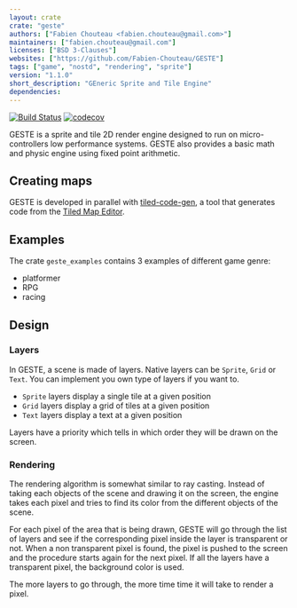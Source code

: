 ```yaml
---
layout: crate
crate: "geste"
authors: ["Fabien Chouteau <fabien.chouteau@gmail.com>"]
maintainers: ["fabien.chouteau@gmail.com"]
licenses: ["BSD 3-Clauses"]
websites: ["https://github.com/Fabien-Chouteau/GESTE"]
tags: ["game", "nostd", "rendering", "sprite"]
version: "1.1.0"
short_description: "GEneric Sprite and Tile Engine"
dependencies: 
---
```


[![Build Status](https://travis-ci.org/Fabien-Chouteau/GESTE.svg?branch=master)](https://travis-ci.org/Fabien-Chouteau/GESTE)
[![codecov](https://codecov.io/gh/Fabien-Chouteau/GESTE/branch/master/graph/badge.svg)](https://codecov.io/gh/Fabien-Chouteau/GESTE)

GESTE is a sprite and tile 2D render engine designed to run on
micro-controllers low performance systems. GESTE also provides a basic math and
physic engine using fixed point arithmetic.

## Creating maps

GESTE is developed in parallel with
[tiled-code-gen](https://github.com/Fabien-Chouteau/tiled-code-gen), a tool
that generates code from the [Tiled Map Editor](https://www.mapeditor.org/).

## Examples

The crate `geste_examples` contains 3 examples of different game genre:
 - platformer
 - RPG
 - racing

## Design

### Layers

In GESTE, a scene is made of layers. Native layers can be `Sprite`, `Grid` or
`Text`. You can implement you own type of layers if you want to.

 - `Sprite` layers display a single tile at a given position
 - `Grid` layers display a grid of tiles at a given position
 - `Text` layers display a text at a given position

Layers have a priority which tells in which order they will be drawn on the
screen.

### Rendering

The rendering algorithm is somewhat similar to ray casting. Instead of taking
each objects of the scene and drawing it on the screen, the engine takes each
pixel and tries to find its color from the different objects of the scene.

For each pixel of the area that is being drawn, GESTE will go through the list
of layers and see if the corresponding pixel inside the layer is transparent or
not. When a non transparent pixel is found, the pixel is pushed to the screen
and the procedure starts again for the next pixel. If all the layers have a
transparent pixel, the background color is used.

The more layers to go through, the more time time it will take to render a
pixel.



